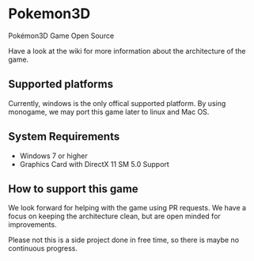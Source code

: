 # Pokemon3D

Pokémon3D Game Open Source

Have a look at the wiki for more information about the architecture of the game.

## Supported platforms

Currently, windows is the only offical supported platform. By using monogame, we may port this game later to linux and Mac OS.
 
 ## System Requirements
 
- Windows 7 or higher
- Graphics Card with DirectX 11 SM 5.0 Support 

## How to support this game

We look forward for helping with the game using PR requests. We have a focus on keeping the architecture clean, but are open minded for improvements. 

Please not this is a side project done in free time, so there is maybe no continuous progress.
